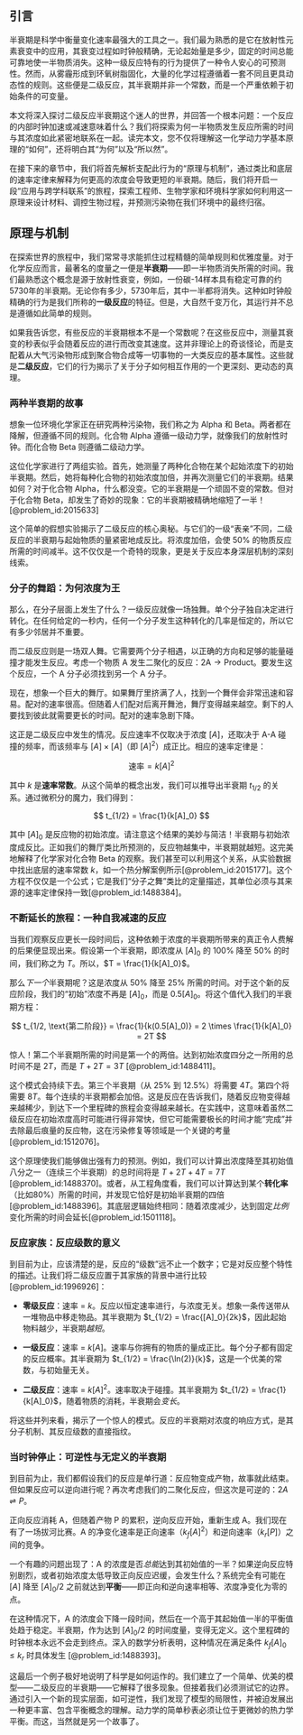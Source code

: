 ## 引言
半衰期是科学中衡量变化速率最强大的工具之一。我们最为熟悉的是它在放射性元素衰变中的应用，其衰变过程如时钟般精确，无论起始量是多少，固定的时间总能可靠地使一半物质消失。这种一级反应特有的行为提供了一种令人安心的可预测性。然而，从雾霾形成到环氧树脂固化，大量的化学过程遵循着一套不同且更具动态性的规则。这些便是二级反应，其半衰期并非一个常数，而是一个严重依赖于初始条件的可变量。

本文将深入探讨二级反应半衰期这个迷人的世界，并回答一个根本问题：一个反应的内部时钟加速或减速意味着什么？我们将探索为何一半物质发生反应所需的时间与其浓度如此紧密地联系在一起。读完本文，您不仅将理解这一化学动力学基本原理的“如何”，还将明白其“为何”以及“所以然”。

在接下来的章节中，我们将首先解析支配此行为的“原理与机制”，通过类比和底层的速率定律来解释为何更高的浓度会导致更短的半衰期。随后，我们将开启一段“应用与跨学科联系”的旅程，探索工程师、生物学家和环境科学家如何利用这一原理来设计材料、调控生物过程，并预测污染物在我们环境中的最终归宿。

## 原理与机制

在探索世界的旅程中，我们常常寻求能抓住过程精髓的简单规则和优雅度量。对于化学反应而言，最著名的度量之一便是**半衰期**——即一半物质消失所需的时间。我们最熟悉这个概念是源于放射性衰变，例如，一份碳-14样本具有稳定可靠的约5730年的半衰期。无论你有多少，5730年后，其中一半都将消失。这种如时钟般精确的行为是我们所称的**一级反应**的特征。但是，大自然千变万化，其运行并不总是遵循如此简单的规则。

如果我告诉您，有些反应的半衰期根本不是一个常数呢？在这些反应中，测量其衰变的秒表似乎会随着反应的进行而改变其速度。这并非理论上的奇谈怪论，而是支配着从大气污染物形成到聚合物合成等一切事物的一大类反应的基本属性。这些就是**二级反应**，它们的行为揭示了关于分子如何相互作用的一个更深刻、更动态的真理。

### 两种半衰期的故事

想象一位环境化学家正在研究两种污染物，我们称之为 Alpha 和 Beta。两者都在降解，但遵循不同的规则。化合物 Alpha 遵循一级动力学，就像我们的放射性时钟。而化合物 Beta 则遵循二级动力学。

这位化学家进行了两组实验。首先，她测量了两种化合物在某个起始浓度下的初始半衰期。然后，她将每种化合物的初始浓度加倍，并再次测量它们的半衰期。结果如何？对于化合物 Alpha，什么都没变。它的半衰期是一个顽固不变的常数。但对于化合物 Beta，却发生了奇妙的现象：它的半衰期被精确地缩短了一半！[@problem_id:2015633]

这个简单的假想实验揭示了二级反应的核心奥秘。与它们的一级“表亲”不同，二级反应的半衰期与起始物质的量紧密地成反比。将浓度加倍，会使 50% 的物质反应所需的时间减半。这不仅仅是一个奇特的现象，更是关于反应本身深层机制的深刻线索。

### 分子的舞蹈：为何浓度为王

那么，在分子层面上发生了什么？一级反应就像一场独舞。单个分子独自决定进行转化。在任何给定的一秒内，任何一个分子发生这种转化的几率是恒定的，所以它有多少邻居并不重要。

而二级反应则是一场双人舞。它需要两个分子相遇，以正确的方向和足够的能量碰撞才能发生反应。考虑一个物质 A 发生二聚化的反应：$2\text{A} \to \text{Product}$。要发生这个反应，一个 A 分子必须找到另一个 A 分子。

现在，想象一个巨大的舞厅。如果舞厅里挤满了人，找到一个舞伴会非常迅速和容易。配对的速率很高。但随着人们配对后离开舞池，舞厅变得越来越空。剩下的人要找到彼此就需要更长的时间。配对的速率急剧下降。

这正是二级反应中发生的情况。反应速率不仅取决于浓度 $[A]$，还取决于 A-A 碰撞的频率，而该频率与 $[A] \times [A]$（即 $[A]^2$）成正比。相应的速率定律是：

$$
\text{速率} = k[A]^2
$$

其中 $k$ 是**速率常数**。从这个简单的概念出发，我们可以推导出半衰期 $t_{1/2}$ 的关系。通过微积分的魔力，我们得到：

$$
t_{1/2} = \frac{1}{k[A]_0}
$$

其中 $[A]_0$ 是反应物的初始浓度。请注意这个结果的美妙与简洁！半衰期与初始浓度成反比。正如我们的舞厅类比所预测的，反应物越集中，半衰期就越短。这完美地解释了化学家对化合物 Beta 的观察。我们甚至可以利用这个关系，从实验数据中找出底层的速率常数 $k$，如一个热分解案例所示[@problem_id:2015177]。这个方程不仅仅是一个公式；它是我们“分子之舞”类比的定量描述，其单位必须与其来源的速率定律保持一致[@problem_id:1488384]。

### 不断延长的旅程：一种自我减速的反应

当我们观察反应更长一段时间后，这种依赖于浓度的半衰期所带来的真正令人费解的后果便显现出来。假设第一个半衰期，即浓度从 $[A]_0$ 的 $100\%$ 降至 $50\%$ 的时间，我们称之为 $T$。所以，$T = \frac{1}{k[A]_0}$。

那么*下一个*半衰期呢？这是浓度从 $50\%$ 降至 $25\%$ 所需的时间。对于这个新的反应阶段，我们的“初始”浓度不再是 $[A]_0$，而是 $0.5[A]_0$。将这个值代入我们的半衰期方程：

$$
t_{1/2, \text{第二阶段}} = \frac{1}{k(0.5[A]_0)} = 2 \times \frac{1}{k[A]_0} = 2T
$$

惊人！第二个半衰期所需的时间是第一个的两倍。达到初始浓度四分之一所用的总时间不是 $2T$，而是 $T + 2T = 3T$ [@problem_id:1488411]。

这个模式会持续下去。第三个半衰期（从 $25\%$ 到 $12.5\%$）将需要 $4T$。第四个将需要 $8T$。每个连续的半衰期都会加倍。这是反应在告诉我们，随着反应物变得越来越稀少，到达下一个里程碑的旅程会变得越来越长。在实践中，这意味着虽然二级反应在初始浓度高时可能进行得非常快，但它可能需要极长的时间才能“完成”并去除最后痕量的反应物，这在污染修复等领域是一个关键的考量[@problem_id:1512076]。

这个原理使我们能够做出强有力的预测。例如，我们可以计算出浓度降至其初始值八分之一（连续三个半衰期）的总时间将是 $T + 2T + 4T = 7T$ [@problem_id:1488370]。或者，从工程角度看，我们可以计算达到某个**转化率**（比如80%）所需的时间，并发现它恰好是初始半衰期的四倍[@problem_id:1488396]。其底层逻辑始终相同：随着浓度减少，达到固定*比例*变化所需的时间会延长[@problem_id:1501118]。

### 反应家族：反应级数的意义

到目前为止，应该清楚的是，反应的“级数”远不止一个数字；它是对反应整个特性的描述。让我们将二级反应置于其家族的背景中进行比较 [@problem_id:1996926]：

*   **零级反应**：速率 = $k$。反应以恒定速率进行，与浓度无关。想象一条传送带从一堆物品中移走物品。其半衰期为 $t_{1/2} = \frac{[A]_0}{2k}$，因此起始物料越少，半衰期*越短*。

*   **一级反应**：速率 = $k[A]$。速率与你拥有的物质的量成正比。每个分子都有固定的反应概率。其半衰期为 $t_{1/2} = \frac{\ln(2)}{k}$，这是一个优美的常数，与初始量无关。

*   **二级反应**：速率 = $k[A]^2$。速率取决于碰撞。其半衰期为 $t_{1/2} = \frac{1}{k[A]_0}$，随着物质的消耗，半衰期会*变长*。

将这些并列来看，揭示了一个惊人的模式。反应的半衰期对浓度的响应方式，是其分子机制、其反应级数的直接指纹。

### 当时钟停止：可逆性与无定义的半衰期

到目前为止，我们都假设我们的反应是单行道：反应物变成产物，故事就此结束。但如果反应可以逆向进行呢？再次考虑我们的二聚化反应，但这次是可逆的：$2A \rightleftharpoons P$。

正向反应消耗 A，但随着产物 P 的累积，逆向反应开始，重新生成 A。我们现在有了一场拔河比赛。A 的净变化速率是正向速率（$k_f[A]^2$）和逆向速率（$k_r[P]$）之间的竞争。

一个有趣的问题出现了：A 的浓度是否*总能*达到其初始值的一半？如果逆向反应特别剧烈，或者初始浓度太低导致正向反应迟缓，会发生什么？系统完全有可能在 $[A]$ 降至 $[A]_0/2$ 之前就达到**平衡**——即正向和逆向速率相等、浓度净变化为零的点。

在这种情况下，A 的浓度会下降一段时间，然后在一个高于其起始值一半的平衡值处趋于稳定。半衰期，作为达到 $[A]_0/2$ 的时间度量，变得无定义。这个里程碑的时钟根本永远不会走到终点。深入的数学分析表明，这种情况在满足条件 $k_f [A]_0 \le k_r$ 时具体发生 [@problem_id:1488393]。

这最后一个例子极好地说明了科学是如何运作的。我们建立了一个简单、优美的模型——二级反应的半衰期——它解释了很多现象。但接着我们必须测试它的边界。通过引入一个新的现实层面，如可逆性，我们发现了模型的局限性，并被迫发展出一种更丰富、包含平衡概念的理解。动力学的简单秒表必须让位于更微妙的热力学平衡。而这，当然就是另一个故事了。

